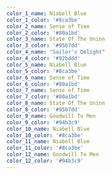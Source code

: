 ```yaml
---
color_1_name: Niabell Blue
color_1_color: '#8ca3be'
color_2_name: Sense of Time
color_2_color: '#80a1bd'
color_3_name: State Of The Union
color_3_color: '#95b7dd'
color_4_name: "Sailor's Delight"
color_4_color: '#92bddd'
color_5_name: Niabell Blue
color_5_color: '#8ca3be'
color_6_name: Sense of Time
color_6_color: '#80a1bd'
color_7_name: Sense of Time
color_7_color: '#80a1bd'
color_8_name: State Of The Union
color_8_color: '#95b7dd'
color_9_name: Goodwill To Men
color_9_color: '#94b3c9'
color_10_name: Niabell Blue
color_10_color: '#8ca3be'
color_11_name: Niabell Blue
color_11_color: '#8ca3be'
color_12_name: Goodwill To Men
color_12_color: '#94b3c9'
---
```

